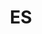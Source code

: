---
post_id:    2019-ES
title:      ES
images:
  - ext:    00.jpg
    width:  2400
    height: 1802
    meta:   Seville, Spain
  - ext:    01.jpg
    width:  2400
    height: 1600
    meta:   Córdoba, Spain
tags:
  - Europe
---